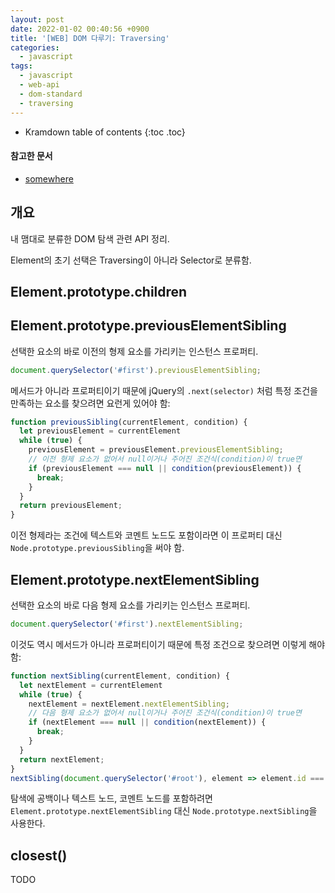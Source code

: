 ```yaml
---
layout: post
date: 2022-01-02 00:40:56 +0900
title: '[WEB] DOM 다루기: Traversing'
categories:
  - javascript
tags:
  - javascript
  - web-api
  - dom-standard
  - traversing
---
```


* Kramdown table of contents
{:toc .toc}

#### 참고한 문서

- [somewhere](somewhere)


## 개요

내 맴대로 분류한 DOM 탐색 관련 API 정리.

Element의 초기 선택은 Traversing이 아니라 Selector로 분류함.


## Element.prototype.children


## Element.prototype.previousElementSibling

선택한 요소의 바로 이전의 형제 요소를 가리키는 인스턴스 프로퍼티.

```js
document.querySelector('#first').previousElementSibling;
```

메서드가 아니라 프로퍼티이기 때문에 jQuery의 `.next(selector)` 처럼 특정 조건을 만족하는 요소를 찾으려면 요런게 있어야 함:

```js
function previousSibling(currentElement, condition) {
  let previousElement = currentElement
  while (true) {
    previousElement = previousElement.previousElementSibling;
    // 이전 형제 요소가 없어서 null이거나 주어진 조건식(condition)이 true면
    if (previousElement === null || condition(previousElement)) {
      break;
    }
  }
  return previousElement;
}
```

이전 형제라는 조건에 텍스트와 코멘트 노드도 포함이라면 이 프로퍼티 대신 `Node.prototype.previousSibling`을 써야 함.


## Element.prototype.nextElementSibling

선택한 요소의 바로 다음 형제 요소를 가리키는 인스턴스 프로퍼티.

```js
document.querySelector('#first').nextElementSibling;
```

이것도 역시 메서드가 아니라 프로퍼티이기 때문에 특정 조건으로 찾으려면 이렇게 해야 함:

```js
function nextSibling(currentElement, condition) {
  let nextElement = currentElement
  while (true) {
    nextElement = nextElement.nextElementSibling;
    // 다음 형제 요소가 없어서 null이거나 주어진 조건식(condition)이 true면
    if (nextElement === null || condition(nextElement)) {
      break;
    }
  }
  return nextElement;
}
nextSibling(document.querySelector('#root'), element => element.id === 'a11y-status-message');
```

탐색에 공백이나 텍스트 노드, 코멘트 노드를 포함하려면 `Element.prototype.nextElementSibling` 대신 `Node.prototype.nextSibling`을 사용한다.


## closest()

TODO
